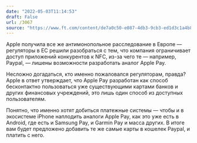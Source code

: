 ```yaml
---
date: "2022-05-03T11:14:53"
draft: False
url: /3067
source: "https://www.ft.com/content/de7a0c50-e087-4db3-9cb3-ed1d3c1a4b8b"
---
```


Apple получила все же антимонопольное расследование в Европе — регуляторы в ЕС решили разобраться с тем, что компания ограничивает доступ приложений конкурентов к NFС, из-за чего те — например, Paypal, — лишены возможности разработать аналог Apple Pay. 

Несложно догадаться, кто именно пожаловался регуляторам, правда? Apple в ответ утверждает, что Apple Pay разработан как способ бесконтактно пользоваться уже существующими картами банков и других финансовых учреждений, это лишь один способ из доступных пользователям.

Понятно, что именно хотят добиться платежные системы — чтобы и в экосистеме iPhone наплодить аналоги Apple Pay, как это уже есть в Android, где есть и Samsung Pay, и Garmin Pay и масса других. В итоге вам будет предложено добавить те же самые карты в кошелек Paypal, и платить с него.

